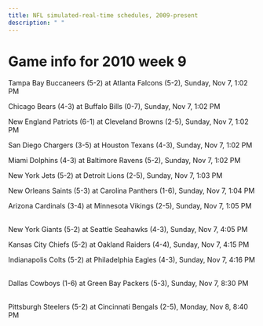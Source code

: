 ```yaml
---
title: NFL simulated-real-time schedules, 2009-present
description: " "
---
```


# Game info for 2010 week 9

Tampa Bay Buccaneers (5-2) at Atlanta Falcons (5-2), Sunday, Nov 7, 1:02 PM

Chicago Bears (4-3) at Buffalo Bills (0-7), Sunday, Nov 7, 1:02 PM

New England Patriots (6-1) at Cleveland Browns (2-5), Sunday, Nov 7, 1:02 PM

San Diego Chargers (3-5) at Houston Texans (4-3), Sunday, Nov 7, 1:02 PM

Miami Dolphins (4-3) at Baltimore Ravens (5-2), Sunday, Nov 7, 1:02 PM

New York Jets (5-2) at Detroit Lions (2-5), Sunday, Nov 7, 1:03 PM

New Orleans Saints (5-3) at Carolina Panthers (1-6), Sunday, Nov 7, 1:04 PM

Arizona Cardinals (3-4) at Minnesota Vikings (2-5), Sunday, Nov 7, 1:05 PM

<br/>New York Giants (5-2) at Seattle Seahawks (4-3), Sunday, Nov 7, 4:05 PM

Kansas City Chiefs (5-2) at Oakland Raiders (4-4), Sunday, Nov 7, 4:15 PM

Indianapolis Colts (5-2) at Philadelphia Eagles (4-3), Sunday, Nov 7, 4:16 PM

<br/>Dallas Cowboys (1-6) at Green Bay Packers (5-3), Sunday, Nov 7, 8:30 PM

<br/>Pittsburgh Steelers (5-2) at Cincinnati Bengals (2-5), Monday, Nov 8, 8:40 PM

